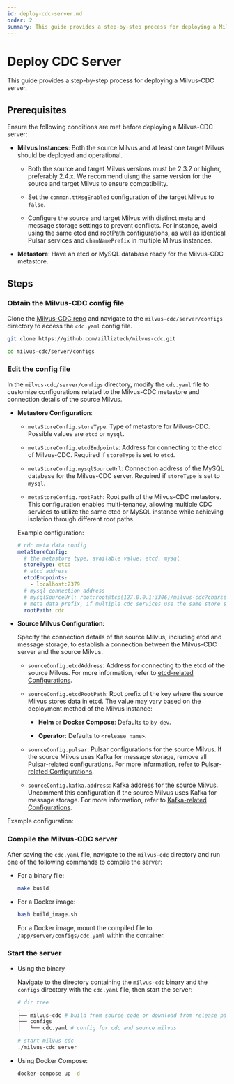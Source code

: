 ```yaml
---
id: deploy-cdc-server.md
order: 2
summary: This guide provides a step-by-step process for deploying a Milvus-CDC server.
---
```


# Deploy CDC Server

This guide provides a step-by-step process for deploying a Milvus-CDC server.

## Prerequisites

Ensure the following conditions are met before deploying a Milvus-CDC server:

- __Milvus Instances__: Both the source Milvus and at least one target Milvus should be deployed and operational.

    - Both the source and target Milvus versions must be 2.3.2 or higher, preferably 2.4.x. We recommend uisng the same version for the source and target Milvus to ensure compatibility.

    - Set the `common.ttMsgEnabled` configuration of the target Milvus to `false`.

    - Configure the source and target Milvus with distinct meta and message storage settings to prevent conflicts. For instance, avoid using the same etcd and rootPath configurations, as well as identical Pulsar services and `chanNamePrefix` in multiple Milvus instances.

- __Metastore__: Have an etcd or MySQL database ready for the Milvus-CDC metastore.

## Steps

### Obtain the Milvus-CDC config file

Clone the [Milvus-CDC repo](https://github.com/zilliztech/milvus-cdc) and navigate to the `milvus-cdc/server/configs` directory to access the `cdc.yaml` config file.

```bash
git clone https://github.com/zilliztech/milvus-cdc.git

cd milvus-cdc/server/configs
```

### Edit the config file

In the `milvus-cdc/server/configs` directory, modify the `cdc.yaml` file to customize configurations related to the Milvus-CDC metastore and connection details of the source Milvus.

- __Metastore Configuration__:

    - `metaStoreConfig.storeType`: Type of metastore for Milvus-CDC. Possible values are `etcd` or `mysql`.

    - `metaStoreConfig.etcdEndpoints`: Address for connecting to the etcd of Milvus-CDC. Required if `storeType` is set to `etcd`.

    - `metaStoreConfig.mysqlSourceUrl`: Connection address of the MySQL database for the Milvus-CDC server. Required if `storeType` is set to `mysql`.

    - `metaStoreConfig.rootPath`: Root path of the Milvus-CDC metastore. This configuration enables multi-tenancy, allowing multiple CDC services to utilize the same etcd or MySQL instance while achieving isolation through different root paths.

    Example configuration:

    ```yaml
    # cdc meta data config
    metaStoreConfig:
      # the metastore type, available value: etcd, mysql
      storeType: etcd
      # etcd address
      etcdEndpoints:
        - localhost:2379
      # mysql connection address
      # mysqlSourceUrl: root:root@tcp(127.0.0.1:3306)/milvus-cdc?charset=utf8
      # meta data prefix, if multiple cdc services use the same store service, you can set different rootPaths to achieve multi-tenancy
      rootPath: cdc
    ```

- __Source Milvus Configuration:__

    Specify the connection details of the source Milvus, including etcd and message storage, to establish a connection between the Milvus-CDC server and the source Milvus.

    - `sourceConfig.etcdAddress`: Address for connecting to the etcd of the source Milvus. For more information, refer to [etcd-related Configurations](https://milvus.io/docs/configure_etcd.md#etcd-related-Configurations).

    - `sourceConfig.etcdRootPath`: Root prefix of the key where the source Milvus stores data in etcd. The value may vary based on the deployment method of the Milvus instance:

        - __Helm__ or __Docker Compose__: Defaults to `by-dev`.

        - __Operator__: Defaults to `<release_name>`.

    - `sourceConfig.pulsar`: Pulsar configurations for the source Milvus. If the source Milvus uses Kafka for message storage, remove all Pulsar-related configurations. For more information, refer to [Pulsar-related Configurations](https://milvus.io/docs/configure_pulsar.md).

    - `sourceConfig.kafka.address`: Kafka address for the source Milvus. Uncomment this configuration if the source Milvus uses Kafka for message storage. For more information, refer to [Kafka-related Configurations](https://milvus.io/docs/configure_kafka.md).

Example configuration:

### Compile the Milvus-CDC server

After saving the `cdc.yaml` file, navigate to the `milvus-cdc` directory and run one of the following commands to compile the server:

- For a binary file:

    ```bash
    make build
    ```

- For a Docker image:

    ```bash
    bash build_image.sh
    ```

    For a Docker image, mount the compiled file to `/app/server/configs/cdc.yaml` within the container.

### Start the server

- Using the binary

    Navigate to the directory containing the `milvus-cdc` binary and the `configs` directory with the `cdc.yaml` file, then start the server:

    ```bash
    # dir tree
    .
    ├── milvus-cdc # build from source code or download from release page
    ├── configs
    │   └── cdc.yaml # config for cdc and source milvus
    
    # start milvus cdc
    ./milvus-cdc server
    ```

- Using Docker Compose:

    ```bash
    docker-compose up -d
    ```

